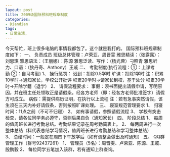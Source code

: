 ```yaml
---
layout: post
title: 2009级国际预科班规章制度
categories:
- Diandian
tags:
- 日常生活, 
---
```

今天帮忙，班上很多电脑的事情我都包了。这个就是我打的。 国际预科班规章制度如下： 一、 负责成员 班级总体管理：卢荣亚、周晋雯 雅思精读：（张露露）：刘思琪 雅思语法：（王丽娜）：陈源 雅思泛读、写作：（杨光蓉）刁照青 雅思听力、口语：（狄丹奇、Anthony）王戚 二、 考勤制度(执行流程：①：上课考勤 ②：自习考勤) 1、 操行惩罚： 迟到：扣除0.5学时 旷课：扣除1学时 注：积累10学时→通知家长，学校公开批评 积累20学时→请家长到校，基于处分 积累30学时→开除学籍（退学） 2、 请假流程要求： 事假：须书面提出请假申请，写明原因，并在班主任处领取正是请假条。经各方老师（即：经各方老师批准签字）请假方可成立。 病假：需提供病历证明，在执行以上流程 注：若有急事突然请假，该生须在三天内补好请假条，否则按照旷课处理。 三、 寝室规范管理要求 1、 归寝时间：11点之前（不可不归寝） 2、 如有事请假，参照请假流程 3、 学校有突击检查，请各位同学务必遵守，否则后果自负（通知家长） 四、 阶段总结 1、 每周的值周班长进行考勤总结。考勤结果记录在周考勤简表上。 2、 每两周进行一次整体总结（科代表总结学习情况，值周班长进行考勤总结和学习整体总结） 3、 总结时间：一般定在周四下午放学后（如有调整会做出及时通知） 五、 QQ群管理工作（群号92437261） 1、 管理员（5名）：周晋雯、卢荣亚、陈源、王戚、殷鹏毅 2、 每位同学五笔加入该群，若有通知上群查询。